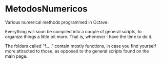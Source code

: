 # MetodosNumericos
Various numerical methods programmed in Octave. 

Everything will soon be compiled into a couple of general scripts, to organize things a little bit more. That is, whenever I have the time to do it. 

The folders called "f_..." contain mostly functions, in case you find yourself more attracted to those, as opposed to the general scripts found on the main page. 
